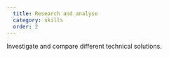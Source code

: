 ```yaml
---
  title: Research and analyse
  category: skills
  order: 2
---
```


Investigate and compare different technical solutions.
